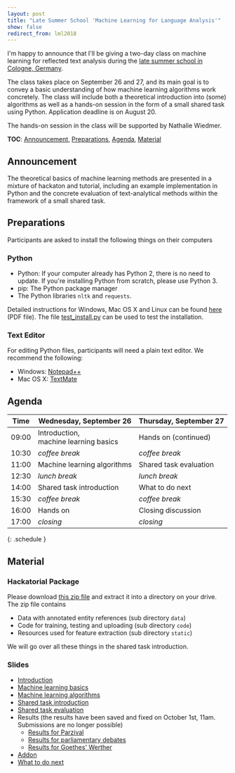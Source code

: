 ```yaml
---
layout: post
title: "Late Summer School 'Machine Learning for Language Analysis'"
show: false
redirect_from: lml2018
---
```


I'm happy to announce that I'll be giving a two-day class on machine learning for reflected text analysis during the [late summer school in Cologne, Germany](http://ml-school.uni-koeln.de/). 

The class takes place on September 26 and 27, and its main goal is to convey a basic understanding of how machine learning algorithms work concretely. The class will include both a theoretical introduction into (some) algorithms as well as a hands-on session in the form of a small shared task using Python. Application deadline is on August 20.

The hands-on session in the class will be supported by Nathalie Wiedmer.

**TOC**: [Announcement](#Announcement), [Preparations](#Preparations), [Agenda](#Agenda), [Material](#Material)

## <a name="Announcement"></a>Announcement

The theoretical basics of machine learning methods are presented in a mixture of hackaton and tutorial, including an example implementation in Python and the concrete evaluation of text-analytical methods within the framework of a small shared task.

## <a name="Preparations"></a>Preparations

Participants are asked to install the following things on their computers

### Python

- Python: If your computer already has Python 2, there is no need to update. If you're installing Python from scratch, please use Python 3.
- pip: The Python package manager
- The Python libraries `nltk` and `requests`.

Detailed instructions for Windows, Mac OS X and Linux can be found [here](/assets/2018-08-16-late-summer-school/installation-instructions.pdf) (PDF file). The file [test_install.py](/assets/2018-08-16-late-summer-school/test_install.py) can be used to test the installation.

### Text Editor

For editing Python files, participants will need a plain text editor. We recommend the following:

- Windows: [Notepad++](https://notepad-plus-plus.org)
- Mac OS X: [TextMate](https://macromates.com)

## <a name="Agenda"></a>Agenda


| Time | Wednesday, September 26 | Thursday, September 27 |
| ------------------------- | ------------------- | ------------- |
| 09:00 | Introduction, <br/>machine learning basics | Hands on (continued) |
| 10:30 | *coffee break* | *coffee break* | 
| 11:00 | Machine learning algorithms | Shared task evaluation | 
| 12:30 | *lunch break* | *lunch break* |
| 14:00 | Shared task introduction | What to do next |
| 15:30 | *coffee break* | *coffee break* |
| 16:00 | Hands on | Closing discussion |
| 17:00 | *closing* | *closing* |
{: .schedule }



## <a name="Material"></a>Material

### Hackatorial Package

Please download [this zip file](/assets/2018-08-16-late-summer-school/lml2018.zip) and extract it into a directory on your drive. The zip file contains

- Data with annotated entity references (sub directory `data`)
- Code for training, testing and uploading (sub directory `code`)
- Resources used for feature extraction (sub directory `static`)

We will go over all these things in the shared task introduction.

### Slides

- [Introduction](/assets/2018-08-16-late-summer-school/00-introduction.pdf)
- [Machine learning basics](/assets/2018-08-16-late-summer-school/01-basics.pdf)
- [Machine learning algorithms](/assets/2018-08-16-late-summer-school/02-algorithms.pdf)
- [Shared task introduction](/assets/2018-08-16-late-summer-school/03-hackatorial.pdf)
- [Shared task evaluation](/assets/2018-08-16-late-summer-school/03-hackatorial-evaluation.pdf) 
- Results (the results have been saved and fixed on October 1st, 11am. Submissions are no longer possible)
   - [Results for Parzival](/assets/2018-08-16-late-summer-school/parzival.html)
   - [Results for parliamentary debates](/assets/2018-08-16-late-summer-school/bundestag.html)
   - [Results for Goethes' Werther](/assets/2018-08-16-late-summer-school/werther.html)
- [Addon](/assets/2018-08-16-late-summer-school/03-hackatorial-addon.pdf)
- [What to do next](/assets/2018-08-16-late-summer-school/04-next.pdf)

